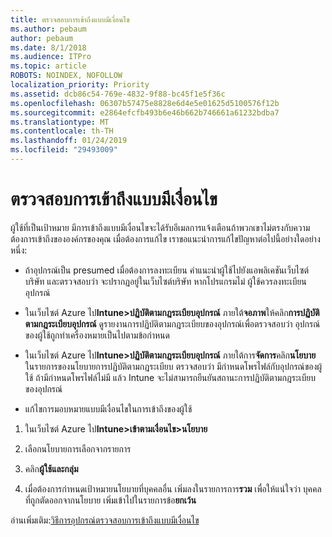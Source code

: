 ```yaml
---
title: ตรวจสอบการเข้าถึงแบบมีเงื่อนไข
ms.author: pebaum
author: pebaum
ms.date: 8/1/2018
ms.audience: ITPro
ms.topic: article
ROBOTS: NOINDEX, NOFOLLOW
localization_priority: Priority
ms.assetid: dcb86c54-769e-4832-9f88-bc45f1e5f36c
ms.openlocfilehash: 06307b57475e8828e6d4e5e01625d5100576f12b
ms.sourcegitcommit: e2864efcfb493b6e46b662b746661a61232bdba7
ms.translationtype: MT
ms.contentlocale: th-TH
ms.lasthandoff: 01/24/2019
ms.locfileid: "29493009"
---
```

# <a name="monitoring-conditional-access"></a>ตรวจสอบการเข้าถึงแบบมีเงื่อนไข

ผู้ใช้ที่เป็นเป้าหมาย มีการเข้าถึงแบบมีเงื่อนไขจะได้รับอีเมลการแจ้งเตือนถ้าพวกเขาไม่ตรงกับความต้องการเข้าถึงขององค์กรของคุณ เมื่อต้องการแก้ไข เราขอแนะนำการแก้ไขปัญหาต่อไปนี้อย่างใดอย่างหนึ่ง:
  
- ถ้าอุปกรณ์เป็น presumed เมื่อต้องการลงทะเบียน คำแนะนำผู้ใช้ไปยังแอพลิเคชันเว็บไซต์บริษัท และตรวจสอบว่า จะปรากฏอยู่ในเว็บไซต์บริษัท หากโปรแกรมไม่ ผู้ใช้ควรลงทะเบียนอุปกรณ์
    
- ในเว็บไซต์ Azure ไป**Intune\>ปฏิบัติตามกฎระเบียบอุปกรณ์** ภายใต้**จอภาพ**ให้คลิก**การปฏิบัติตามกฎระเบียบอุปกรณ์** ดูรายงานการปฏิบัติตามกฎระเบียบของอุปกรณ์เพื่อตรวจสอบว่า อุปกรณ์ของผู้ใช้ถูกทำเครื่องหมายเป็นไปตามข้อกำหนด 
    
- ในเว็บไซต์ Azure ไป**Intune\>ปฏิบัติตามกฎระเบียบอุปกรณ์** ภายใต้การ**จัดการ**คลิก**นโยบาย** ในรายการของนโยบายการปฏิบัติตามกฎระเบียบ ตรวจสอบว่า มีกำหนดโพรไฟล์กับอุปกรณ์ของผู้ใช้ ถ้ามีกำหนดโพรไฟล์ไม่มี แล้ว Intune จะไม่สามารถยืนยันสถานะการปฏิบัติตามกฎระเบียบของอุปกรณ์ 
    
- แก้ไขการมอบหมายแบบมีเงื่อนไขในการเข้าถึงของผู้ใช้
    
1. ในเว็บไซต์ Azure ไป**Intune\>เข้าตามเงื่อนไข\>นโยบาย**
    
2. เลือกนโยบายการเลือกจากรายการ
    
3. คลิก**ผู้ใช้และกลุ่ม**
    
4. เมื่อต้องการกำหนดเป้าหมายนโยบายที่บุคคลอื่น เพิ่มลงในรายการการ**รวม** เพื่อให้แน่ใจว่า บุคคลที่ถูกตัดออกจากนโยบาย เพิ่มเข้าไปในรายการข้อ**ยกเว้น** 
    
อ่านเพิ่มเติม:[วิธีการอุปกรณ์ตรวจสอบการเข้าถึงแบบมีเงื่อนไข](https://docs.microsoft.com/en-us/intune/conditional-access-exchange-monitor)
  

